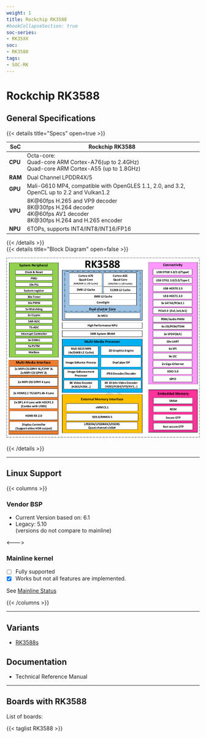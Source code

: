 ```yaml
---
weight: 1
title: Rockchip RK3588
#bookCollapseSection: true
soc-series:
- RK35XX
soc:
- RK3588
tags: 
- SOC-RK
---
```

# Rockchip RK3588

## General Specifications
{{< details title="Specs" open=true >}}

| **SoC** | **Rockchip RK3588**                                                                                            |
|---------|----------------------------------------------------------------------------------------------------------------|
| **CPU** | Octa-core: <br> Quad-core ARM Cortex-A76(up to 2.4GHz) <br> Quad-core ARM Cortex-A55 (up to 1.8GHz)            |
| **RAM** | Dual Channel LPDDR4X/5                                                                                         |
| **GPU** | Mali-G610 MP4, compatible with OpenGLES 1.1, 2.0, and 3.2, OpenCL up to 2.2 and Vulkan1.2                      |
| **VPU** | 8K@60fps H.265 and VP9 decoder <br> 8K@30fps H.264 decoder <br> 4K@60fps AV1 decoder <br> 8K@30fps H.264 and H.265 encoder |
| **NPU** | 6TOPs, supports INT4/INT8/INT16/FP16                                                                           |

{{< /details >}}
<br>
{{< details title="Block Diagram" open=false >}}

![RK3588 Block Diagram](images/RK3588-Block-Diagram.jpg?f=webp)

{{< /details >}}

---

## Linux Support
{{< columns >}}
### Vendor BSP
- Current Version based on: 6.1
- Legacy: 5.10 <br>(versions do not compare to mainline)

<--->

### Mainline kernel
- [ ] Fully supported
- [x] Works but not all features are implemented.

See [Mainline Status](https://gitlab.collabora.com/hardware-enablement/rockchip-3588/notes-for-rockchip-3588/-/blob/main/mainline-status.md?ref_type=heads)

{{< /columns >}}

---

## Variants

- [RK3588s](variants/rk3588s/)

## Documentation
- Technical Reference Manual

---

## Boards with RK3588

List of boards:

{{< taglist RK3588 >}}